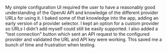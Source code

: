 My simple configuration UI required the user to have a reasonably good understanding of the OpenAI API and knowledge of the different provider URLs for using it.
I baked some of that knowledge into the app, adding an early version of a provider selector.
I kept an option for a custom provider so URLs I didn't add myself could still be easily supported.
I also added a "test connection" button which sent an API request to the configured provider and validated the URL and API key were working.
This saved me a bunch of time and frustration when testing.
